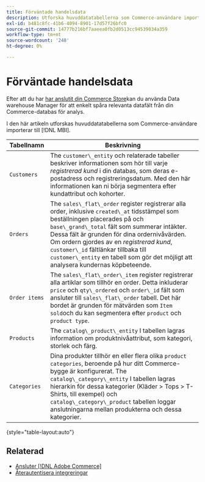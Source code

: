 ```yaml
---
title: Förväntade handelsdata
description: Utforska huvuddatatabellerna som Commerce-användare importerar till MBI
exl-id: b481c8fc-41b6-4094-8901-17d57f26bfc0
source-git-commit: 14777b216bf7aaeea0fb2d0513cc94539034a359
workflow-type: tm+mt
source-wordcount: '248'
ht-degree: 0%

---
```


# Förväntade handelsdata

Efter att du har [har anslutit din Commerce Store](../../../data-analyst/importing-data/integrations/magento.md)kan du använda Data warehouse Manager för att enkelt spåra relevanta datafält från din Commerce-databas för analys.

I den här artikeln utforskas huvuddatatabellerna som Commerce-användare importerar till [!DNL MBI].

| **Tabellnamn** | **Beskrivning** |
|-----|-----|
| `Customers` | The `customer\_entity` och relaterade tabeller beskriver informationen som hör till varje *registrerad kund* i din databas, som deras e-postadress och registreringsdatum. Med den här informationen kan ni börja segmentera efter kundattribut och kohorter. |
| `Orders` | The `sales\_flat\_order` register registrerar alla order, inklusive `created\_at` tidsstämpel som beställningen placerades på och `base\_grand\_total` fält som summerar intäkter. Dessa fält är grunden för dina ordernivåvärden. Om ordern gjordes av en *registrerad kund*, `customer\_id` fältlänkar tillbaka till  `customer\_entity` en tabell som gör det möjligt att analysera kundernas köpbeteende. |
| `Order items` | The `sales\_flat\_order\_item` register registrerar alla artiklar som tillhör en order. Detta inkluderar `price` och `qty\_ordered` och `order\_id` fält som ansluter till `sales\_flat\_order` tabell. Det här bordet är grunden för mätvärden som `Item sold`och du kan segmentera efter `product` och `product type`. |
| `Products` | The `catalog\_product\_entity` I tabellen lagras information om produktnivåattribut, som kategori, storlek och färg. |
| `Categories` | Dina produkter tillhör en eller flera olika `product categories`, beroende på hur ditt Commerce-bygge är konfigurerat. The `catalog\_category\_entity` I tabellen lagras hierarkin för dessa kategorier (Kläder > Tops > T-Shirts, till exempel) och `catalog\_category\_product` tabellen loggar anslutningarna mellan produkterna och dessa kategorier. |

{style="table-layout:auto"}

## Relaterad

* [Ansluter [!DNL Adobe Commerce]](../integrations/magento.md)
* [Återautentisera integreringar](https://experienceleague.adobe.com/docs/commerce-knowledge-base/kb/how-to/mbi-reauthenticating-integrations.html?lang=en)
